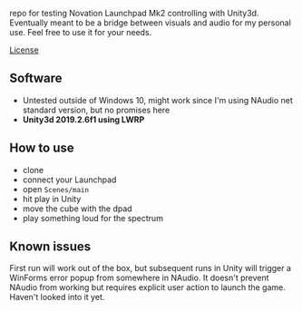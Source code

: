 repo for testing Novation Launchpad Mk2 controlling with Unity3d. Eventually
meant to be a bridge between visuals and audio for my personal use. Feel free to
use it for your needs.

[License](License.md)

## Software

- Untested outside of Windows 10, might work since I'm using NAudio net standard
  version, but no promises here
- **Unity3d 2019.2.6f1 using LWRP**

## How to use

- clone
- connect your Launchpad
- open `Scenes/main`
- hit play in Unity
- move the cube with the dpad
- play something loud for the spectrum

## Known issues

First run will work out of the box, but subsequent runs in Unity will trigger a
WinForms error popup from somewhere in NAudio. It doesn't prevent NAudio from
working but requires explicit user action to launch the game. Haven't looked
into it yet.
